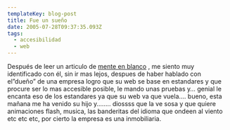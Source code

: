 ```yaml
---
templateKey: blog-post
title: Fue un sueño
date: 2005-07-28T09:37:35.093Z
tags:
  - accesibilidad
  - web
---
```

Después de leer un articulo de [mente en blanco](http://unia.ual.es/socios/mrh/blog/) , me siento muy identificado con él, sin ir mas lejos, despues de haber hablado con el”dueño” de una empresa logro que su web se base en estandares y que procure ser lo mas accesible posible, le mando unas pruebas y… genial le encanta eso de los estandares ya que su web va que vuela…. bueno, esta mañana me ha venido su hijo y…….. diossss que la ve sosa y que quiere animaciones flash, musica, las banderitas del idioma que ondeen al viento etc etc etc, por cierto la empresa es una inmobiliaria.